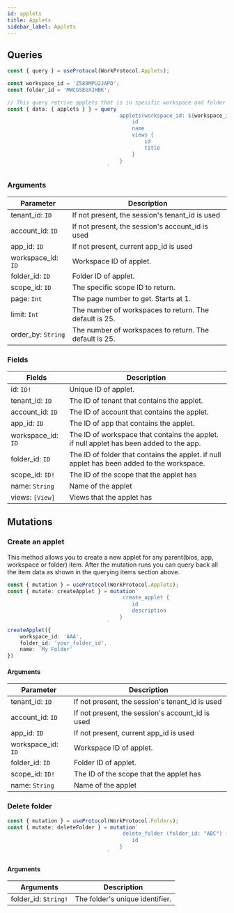 ```yaml
---
id: applets
title: Applets
sidebar_label: Applets
---
```



## Queries
```ts
const { query } = useProtocol(WorkProtocol.Applets);

const workspace_id = 'Z589MPU2JAPD';
const folder_id = 'MWCGSEGXJHBK';

// This query retrive applets that is in spesific workspace and folder
const { data: { applets } } = query`
                                    applets(workspace_id: ${workspace_id}, folder_id: ${folder_id} ) {
                                        id
                                        name
                                        views {
                                            id
                                            title
                                        }
                                    }
                                `
```

### Arguments
| Parameter              | Description                                            |
| ---------------------- | ------------------------------------------------------ |
| tenant_id: ```ID```    | If not present, the session's tenant_id is used        |
| account_id: ```ID```   | If not present, the session's account_id is used       |
| app_id: ```ID```       | If not present, current app_id is used                 |
| workspace_id: ```ID``` | Workspace ID of applet.                                |
| folder_id: ```ID```    | Folder ID of applet.                                   |
| scope_id: ```ID```     | The specific scope ID to return.                       |
| page: ```Int```        | The page number to get. Starts at 1.                   |
| limit: ```Int```       | The number of workspaces to return. The default is 25. |
| order_by: ```String``` | The number of workspaces to return. The default is 25. |

### Fields
| Fields                 | Description                                                                                 |
| ---------------------- | ------------------------------------------------------------------------------------------- |
| id: ```ID!```          | Unique ID of applet.                                                                        |
| tenant_id: ```ID```    | The ID of tenant  that contains the applet.                                                 |
| account_id: ```ID```   | The ID of account  that contains the applet.                                                |
| app_id: ```ID```       | The ID of app  that contains the applet.                                                    |
| workspace_id: ```ID``` | The ID of workspace  that contains the applet. if null applet has been added to the app.    |
| folder_id: ```ID```    | The ID of folder  that contains the applet. if null applet has been added to the workspace. |
| scope_id: ```ID!```    | The ID of the scope that the applet has                                                     |
| name: ```String```     | Name of the applet                                                                          |
| views: ```[View]```    | Views that the applet has                                                                   |


## Mutations

### Create an applet
This method allows you to create a new applet for any parent(bios, app, workspace or folder) item. After the mutation runs you can query back all the item data as shown in the querying items section above.

```ts
const { mutation } = useProtocol(WorkProtocol.Applets);
const { mutate: createApplet } = mutation`
                                     create_applet {
                                        id
                                        description
                                    }
                                `
createApplet({
    workspace_id: 'AAA',
    folder_id: 'your_folder_id',
    name: 'My Folder'
})

```
#### Arguments
| Parameter              | Description                                      |
| ---------------------- | ------------------------------------------------ |
| tenant_id: ```ID```    | If not present, the session's tenant_id is used  |
| account_id: ```ID```   | If not present, the session's account_id is used |
| app_id: ```ID```       | If not present, current app_id is used           |
| workspace_id: ```ID``` | Workspace ID of applet.                          |
| folder_id: ```ID```    | Folder ID of applet.                             |
| scope_id: ```ID!```    | The ID of the scope that the applet has          |
| name: ```String```     | Name of the applet                               |


### Delete folder

```ts
const { mutation } = useProtocol(WorkProtocol.Folders);
const { mutate: deleteFolder } = mutation`
                                     delete_folder (folder_id: "ABC") {
                                        id
                                    }
                                `

```
#### Arguments
| Arguments                | Description                     |
| ------------------------ | ------------------------------- |
| folder_id: ```String!``` | The folder's unique identifier. |

